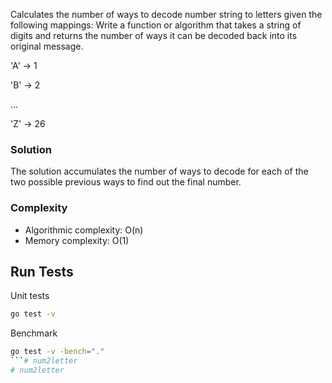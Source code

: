 Calculates the number of ways to decode number string to letters given the following mappings:
Write a function or algorithm that takes a string of digits and returns the number of ways it
can be decoded back into its original message.

'A' -> 1

'B' -> 2

...

'Z' -> 26

### Solution
The solution accumulates the number of ways to decode for each of the two possible previous ways
to find out the final number.

### Complexity
- Algorithmic complexity: O(n)
- Memory complexity: O(1)

## Run Tests

Unit tests
```sh
go test -v
```

Benchmark
```sh
go test -v -bench="."
```# num2letter
# num2letter
